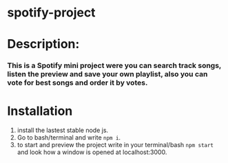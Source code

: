 
# spotify-project

# Description:
### This is a Spotify mini project were you can search track songs, listen the preview and save your own playlist, also you can vote for best songs and order it by votes.

# Installation
1. install the lastest stable node js.
2. Go to bash/terminal and write `npm i`.
3. to start and preview the project write in your terminal/bash `npm start` and look how a window is opened at localhost:3000.
